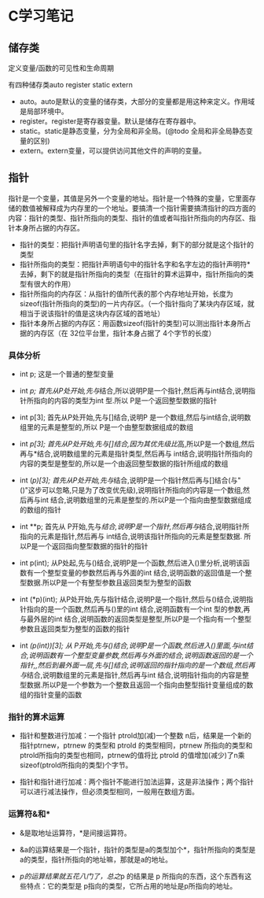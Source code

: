 # C学习笔记
## 储存类

定义变量/函数的可见性和生命周期

有四种储存类auto register static extern

- auto。auto是默认的变量的储存类，大部分的变量都是用这种来定义。作用域是局部环境中。
- register。register是寄存器变量。默认是储存在寄存器中。
- static。static是静态变量，分为全局和非全局。(@todo 全局和非全局静态变量的区别)
- extern。extern变量，可以提供访问其他文件的声明的变量。


## 指针

指针是一个变量，其值是另外一个变量的地址。指针是一个特殊的变量，它里面存储的数值被解释成为内存里的一个地址。要搞清一个指针需要搞清指针的四方面的内容：指针的类型、指针所指向的类型、指针的值或者叫指针所指向的内存区、指针本身所占据的内存区。
- 指针的类型：把指针声明语句里的指针名字去掉，剩下的部分就是这个指针的类型
- 指针所指向的类型：把指针声明语句中的指针名字和名字左边的指针声明符*去掉，剩下的就是指针所指向的类型（在指针的算术运算中，指针所指向的类型有很大的作用）
- 指针所指向的内存区：从指针的值所代表的那个内存地址开始，长度为sizeof(指针所指向的类型)的一片内存区。（一个指针指向了某块内存区域，就相当于说该指针的值是这块内存区域的首地址）
- 指针本身所占据的内存区：用函数sizeof(指针的类型)可以测出指针本身所占据的内存区（在 32位平台里，指针本身占据了 4个字节的长度）

### 具体分析

- int p; 这是一个普通的整型变量

- int *p; 首先从P处开始,先与*结合,所以说明P是一个指针,然后再与int结合,说明指针所指向的内容的类型为int 型.所以 P是一个返回整型数据的指针

- int p[3]; 首先从P处开始,先与[]结合,说明P 是一个数组,然后与int结合,说明数组里的元素是整型的,所以 P是一个由整型数据组成的数组

- int *p[3]; 首先从P处开始,先与[]结合,因为其优先级比*高,所以P是一个数组,然后再与*结合,说明数组里的元素是指针类型,然后再与 int结合,说明指针所指向的内容的类型是整型的,所以是一个由返回整型数据的指针所组成的数组

- int (*p)[3]; 首先从P处开始,先与*结合,说明P是一个指针然后再与[]结合(与"()"这步可以忽略,只是为了改变优先级),说明指针所指向的内容是一个数组,然后再与int 结合,说明数组里的元素是整型的.所以P是一个指向由整型数据组成的数组的指针

- int **p; 首先从 P开始,先与*结合,说明P是一个指针,然后再与*结合,说明指针所指向的元素是指针,然后再与 int结合,说明该指针所指向的元素是整型数据. 所以P是一个返回指向整型数据的指针的指针

- int p(int); 从P处起,先与()结合,说明P是一个函数,然后进入()里分析,说明该函数有一个整型变量的参数然后再与外面的int 结合,说明函数的返回值是一个整型数据.所以P是一个有整型参数且返回类型为整型的函数

- int (*p)(int); 从P处开始,先与指针结合,说明P是一个指针,然后与()结合,说明指针指向的是一个函数,然后再与()里的int 结合,说明函数有一个int 型的参数,再与最外层的int 结合,说明函数的返回类型是整型,所以P是一个指向有一个整型参数且返回类型为整型的函数的指针

- int *(*p(int))[3]; 从 P开始,先与()结合,说明P是一个函数,然后进入()里面,与int结合,说明函数有一个整型变量参数,然后再与外面的*结合,说明函数返回的是一个指针,,然后到最外面一层,先与[]结合,说明返回的指针指向的是一个数组,然后再与*结合,说明数组里的元素是指针,然后再与int 结合,说明指针指向的内容是整型数据.所以P是一个参数为一个整数且返回一个指向由整型指针变量组成的数组的指针变量的函数

### 指针的算术运算

- 指针和整数进行加减：一个指针 ptrold加(减)一个整数 n后，结果是一个新的指针ptrnew，ptrnew 的类型和 ptrold 的类型相同，ptrnew 所指向的类型和 ptrold所指向的类型也相同，ptrnew的值将比 ptrold 的值增加(减少)了n乘sizeof(ptrold所指向的类型)个字节。

- 指针和指针进行加减：两个指针不能进行加法运算，这是非法操作；两个指针可以进行减法操作，但必须类型相同，一般用在数组方面。

### 运算符&和*

- &是取地址运算符，*是间接运算符。

- &a的运算结果是一个指针，指针的类型是a的类型加个*，指针所指向的类型是a的类型，指针所指向的地址嘛，那就是a的地址。

- *p的运算结果就五花八门了，总之*p 的结果是 p 所指向的东西，这个东西有这些特点：它的类型是 p指向的类型，它所占用的地址是p所指向的地址。
